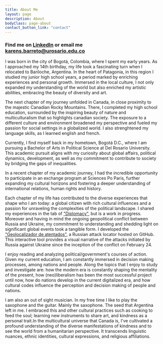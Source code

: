 ```yaml
---
title: About Me
layout: page
description: About
bodyClass: page-about
contact_button_link: "contact"
---
```


### Find me on [LinkedIn](https://www.linkedin.com/in/sof%C3%ADa-barreto-ojeda-2b9ab2203/) or email me <a href="mailto:karens.barreto@urosario.edu.co"> karens.barreto@urosario.edu.co </a>

I was born in the city of Bogotá, Colombia, where I spent my early years. As I approached my 14th birthday, my life took a fascinating turn when I relocated to Bariloche, Argentina. In the heart of Patagonia, in this region I studied my junior high school years, a period marked by enriching experiences and personal growth. Immersed in the local culture, I not only expanded my understanding of the world but also enriched my artistic abilities, embracing the beauty of diversity and art.

The next chapter of my journey unfolded in Canada, in close proximity to the majestic Canadian Rocky Mountains. There, I completed my high school education, surrounded by the inspiring beauty of nature and multiculturalism that so highlights canadian society. The exposure to a different culture and environment broadened my perspective and fueled my passion for social settings in a globalized world. I also strenghtened my language skills, as I learned english and french.

Currently, I find myself back in my hometown, Bogotá D.C., where I am pursuing a Bachelor of Arts in Political Science at Del Rosario University. This academic pursuit aligns with my curiosity about global affairs, political dynamics, development, as well as my commitment to contribute to society by bridging the gaps of inequalities.

In a recent chapter of my academic journey, I had the incredible opportunity to participate in an exchange program at Sciences Po Paris, further expanding my cultural horizons and fostering a deeper understanding of international relations, human rights and history.

Each chapter of my life has contributed to the diverse experiences that shape who I am today: a global citizen with rich cultural influences and a passion for unraveling the complexities of the political landscape. I shared my experiences in the tab of ["Diplomacy"](https://fiaojeda.github.io/diplomacy/), but is a work in progress. Moreover and having in mind the ongoing geopolitical conflict between Russia and Ukraine, my commitment to understanding and shedding light on significant global events took a tangible form. I developed the ["Geolocalizador de atentados"](https://github.com/Fiaojeda/geolocalizador), a Russian attack locator hosted on GitHub. This interactive tool provides a visual narrative of the attacks initiated by Russia against Ukraine since the inception of the conflict on February 24.

I enjoy reading and analyzing political/government's courses of action. Given my current education, I am constantly immersed in decision making processes, among nations and people. Along the topics that I enjoy to study and investigate are: how the modern era is constantly shaping the mentality of the present, how (neo)liberalism has been the most successful project until now, how do nations develop in the current digitalized era, and how cultural codes influence the perception and decision making of people and nations.

I am also an out of sight musician. In my free time I like to play the saxophone and the guitar. Mainly the saxophone. The seed that Argentina left in me. I embraced this and other cultural practices such as cooking to feed the soul; learning new instruments to share art, and kindness as a personal trait.In the multicultural universe that Canada is, I've cultivated a profound understanding of the diverse manifestations of kindness and to see the world from a humanitarian perspective. It transcends linguistic nuances, ethnic identities, cultural expressions, and religious affiliations.
